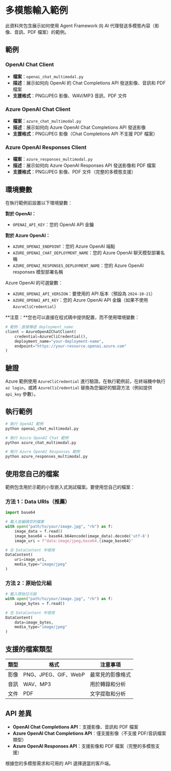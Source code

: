 # 多模態輸入範例

此資料夾包含展示如何使用 Agent Framework 向 AI 代理發送多模態內容（影像、音訊、PDF 檔案）的範例。

## 範例

### OpenAI Chat Client

- **檔案**：`openai_chat_multimodal.py`
- **描述**：展示如何向 OpenAI 的 Chat Completions API 發送影像、音訊和 PDF 檔案
- **支援格式**：PNG/JPEG 影像、WAV/MP3 音訊、PDF 文件

### Azure OpenAI Chat Client

- **檔案**：`azure_chat_multimodal.py`
- **描述**：展示如何向 Azure OpenAI Chat Completions API 發送影像
- **支援格式**：PNG/JPEG 影像（Chat Completions API 不支援 PDF 檔案）

### Azure OpenAI Responses Client

- **檔案**：`azure_responses_multimodal.py`
- **描述**：展示如何向 Azure OpenAI Responses API 發送影像和 PDF 檔案
- **支援格式**：PNG/JPEG 影像、PDF 文件（完整的多模態支援）

## 環境變數

在執行範例前設置以下環境變數：

**對於 OpenAI：**
- `OPENAI_API_KEY`：您的 OpenAI API 金鑰

**對於 Azure OpenAI：**

- `AZURE_OPENAI_ENDPOINT`：您的 Azure OpenAI 端點
- `AZURE_OPENAI_CHAT_DEPLOYMENT_NAME`：您的 Azure OpenAI 聊天模型部署名稱
- `AZURE_OPENAI_RESPONSES_DEPLOYMENT_NAME`：您的 Azure OpenAI responses 模型部署名稱

Azure OpenAI 的可選變數：
- `AZURE_OPENAI_API_VERSION`：要使用的 API 版本（預設為 `2024-10-21`）
- `AZURE_OPENAI_API_KEY`：您的 Azure OpenAI API 金鑰（如果不使用 `AzureCliCredential`）

**注意：**您也可以直接在程式碼中提供配置，而不使用環境變數：
```python
# 範例：直接傳遞 deployment_name
client = AzureOpenAIChatClient(
    credential=AzureCliCredential(),
    deployment_name="your-deployment-name",
    endpoint="https://your-resource.openai.azure.com"
)
```

## 驗證

Azure 範例使用 `AzureCliCredential` 進行驗證。在執行範例前，在終端機中執行 `az login`，或將 `AzureCliCredential` 替換為您偏好的驗證方法（例如提供 `api_key` 參數）。

## 執行範例

```bash
# 執行 OpenAI 範例
python openai_chat_multimodal.py

# 執行 Azure OpenAI Chat 範例
python azure_chat_multimodal.py

# 執行 Azure OpenAI Responses 範例
python azure_responses_multimodal.py
```

## 使用您自己的檔案

範例包含用於示範的小型嵌入式測試檔案。要使用您自己的檔案：

### 方法 1：Data URIs（推薦）

```python
import base64

# 載入並編碼您的檔案
with open("path/to/your/image.jpg", "rb") as f:
    image_data = f.read()
    image_base64 = base64.b64encode(image_data).decode('utf-8')
    image_uri = f"data:image/jpeg;base64,{image_base64}"

# 在 DataContent 中使用
DataContent(
    uri=image_uri,
    media_type="image/jpeg"
)
```

### 方法 2：原始位元組

```python
# 載入原始位元組
with open("path/to/your/image.jpg", "rb") as f:
    image_bytes = f.read()

# 在 DataContent 中使用
DataContent(
    data=image_bytes,
    media_type="image/jpeg"
)
```

## 支援的檔案類型

| 類型 | 格式 | 注意事項 |
| --------- | -------------------- | ------------------------------ |
| 影像 | PNG、JPEG、GIF、WebP | 最常見的影像格式 |
| 音訊 | WAV、MP3 | 用於轉錄和分析 |
| 文件 | PDF | 文字提取和分析 |

## API 差異

- **OpenAI Chat Completions API**：支援影像、音訊和 PDF 檔案
- **Azure OpenAI Chat Completions API**：僅支援影像（不支援 PDF/音訊檔案類型）
- **Azure OpenAI Responses API**：支援影像和 PDF 檔案（完整的多模態支援）

根據您的多模態需求和可用的 API 選擇適當的客戶端。
